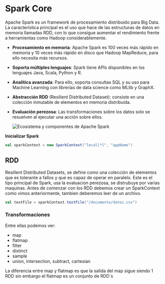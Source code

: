 # Spark Core 

Apache Spark es un framework de procesamiento distribuido para Big Data. La característica principal es el uso que hace de las estructuras de datos en memoria llamadas RDD, con lo que consigue aumentar el rendimiento frente a herramientas como Hadoop considerablemente.

- **Procesamiento en memoria**: Apache Spark es 100 veces más rápido en memoria y 10 veces más rápido en disco que Hadoop MapReduce, para ello necesita más recursos.

- **Soporta múltiples lenguajes**: Spark tiene APIs disponibles en los lenguajes Java, Scala, Python y R.

- **Analítica avanzada**: Para ello, soporta consultas SQL y su uso para Machine Learning con librerías de data science como MLlib y GraphX.

- **Abstracción RDD** (Resilient Distributed Dataset): consiste en una colección inmutable de elementos en memoria distribuída.

- **Evaluación perezosa**: Las transformaciones sobre los datos solo se resuelven al ejecutar una acción sobre ellos.

  ![Ecosistema y componentes de Apache Spark](https://aprenderbigdata.com/wp-content/uploads/ecosistema-apache-spark.png.webp)

**Inicializar Spark** 

```scala
val sparkContext = new SparkContext("local[*]", "appName")
```

## RDD

Resillent Distributed Datasets, se define como una colección de elementos que es tolerante a fallos y que es capaz de operar en paralelo. Este es el tipo principal de Spark, usa la evaluacion perezosa, se distrubuye por varias maquinas. Antes de comenzar con los RDD debemos crear un SparkContext como vimos anteriormente, tambien deberemos leer de un archivo.

```scala
val textFile = sparkContext.textFile("/documento/datos.csv")
```

### Transformaciones 

Entre ellas podemos ver:

- map
- flatmap
- filter
- distinct
- sample
- union, intersection, subtract, cartesian

La diferencia entre map y flatmap es que la salida del map sigue siendo 1 RDD sin embargo el flatmap es un conjunto de RDD`s

